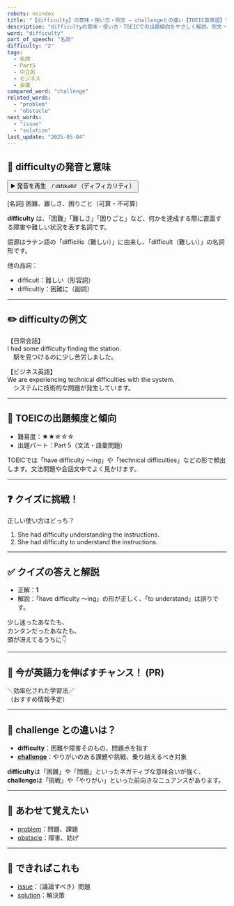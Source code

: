 ```yaml
---
robots: noindex
title: "【difficulty】の意味・使い方・例文 ― challengeとの違い【TOEIC英単語】"
description: "difficultyの意味・使い方・TOEICでの出題傾向をやさしく解説。例文・クイズ付きでchallengeとの違いもわかりやすく学べます。"
word: "difficulty"
part_of_speech: "名詞"
difficulty: "2"
tags:
  - 名詞
  - Part5
  - 中立的
  - ビジネス
  - 会議
compared_word: "challenge"
related_words:
  - "problem"
  - "obstacle"
next_words:
  - "issue"
  - "solution"
last_update: "2025-05-04"
---
```


## 🔰 difficultyの発音と意味

<button class="play-audio" onclick="playTTS('difficulty')">
  <span class="play-audio-main">
    ▶️ 発音を再生　/ˈdɪfɪkəlti/
  </span>
  <span class="play-audio-sub">
    （ディフィカリティ）
  </span>
</button>

[名詞] 困難、難しさ、困りごと（可算・不可算）

**difficulty** は、「困難」「難しさ」「困りごと」など、何かを達成する際に直面する障害や難しい状況を表す名詞です。

語源はラテン語の「difficilis（難しい）」に由来し、「difficult（難しい）」の名詞形です。

他の品詞：  
- difficult：難しい（形容詞）
- difficultly：困難に（副詞）

---

## ✏️ difficultyの例文

【日常会話】  
I had some difficulty finding the station.  
　駅を見つけるのに少し苦労しました。

【ビジネス英語】  
We are experiencing technical difficulties with the system.  
　システムに技術的な問題が発生しています。

---

## 🎯 TOEICの出題頻度と傾向

- 難易度：★★☆☆☆
- 出題パート：Part 5（文法・語彙問題）

TOEICでは「have difficulty ～ing」や「technical difficulties」などの形で頻出します。文法問題や会話文中でよく見かけます。

---

## ❓ クイズに挑戦！

正しい使い方はどっち？

1. She had difficulty understanding the instructions.  
2. She had difficulty to understand the instructions.

---

## ✅ クイズの答えと解説

- 正解：**1**
- 解説：「have difficulty ～ing」の形が正しく、「to understand」は誤りです。

少し迷ったあなたも、  
カンタンだったあなたも、  
頭が冴えてるうちに👇️

---

## 🚀 今が英語力を伸ばすチャンス！ (PR)

<div class="info-center">
＼効率化された学習法／<br>  
（おすすめ情報予定）
</div>

---

## 🤔  challenge との違いは？

- **difficulty**：困難や障害そのもの、問題点を指す
- **[challenge](/word/challenge/)**：やりがいのある課題や挑戦、乗り越えるべき対象

**difficulty**は「困難」や「問題」といったネガティブな意味合いが強く、**challenge**は「挑戦」や「やりがい」といった前向きなニュアンスがあります。

---

## 🧩 あわせて覚えたい

- [problem](/word/problem/)：問題、課題
- [obstacle](/word/obstacle/)：障害、妨げ

---

## 📖 できればこれも

- [issue](/word/issue/)：（議論すべき）問題
- [solution](/word/solution/)：解決策

<!-- cvid: aid08_bid40 -->
